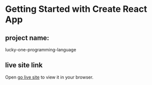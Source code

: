 # Getting Started with Create React App

## project name:
lucky-one-programming-language


## live site link


Open [go live site](https://unrivaled-unicorn-98f3d7.netlify.app/) to view it in your browser.


